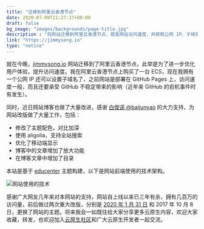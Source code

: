 ```yaml
---
title: "迁移到阿里云香港节点"
date: 2020-07-09T21:27:17+08:00
draft: false
bg_image: "images/backgrounds/page-title.jpg"
description : "将网站迁移到阿里云香港节点，提高网站访问速度，并获取公网 IP、子域名的便利。"
link: "https://jimmysong.io"
type: "notice"
---
```


就在今晚，[jimmysong.io](https://jimmysong.io) 网站迁移到了阿里云香港节点，此举是为了进一步优化用户体验，提升访问速度。我在阿里云香港节点上购买了一台 ECS，现在我拥有一个公网 IP 还可以设置子域名了，之前网站是部署在 GitHub Pages 上，访问速度一般，而且还要承受 GitHub 不稳定带来的影响（近年来 GitHub 的宕机事件时有发生）。

同时，近日网站博客也做了大量改进，感谢 [白俊遥 @baijunyao](https://github.com/baijunyao) 的大力支持，为网站改版做了大量工作，包括：

- 修改了主题配色，对比加深
- 使用 aligolia，支持全站搜索
- 优化了移动端显示
- 博客中的文章增加了放大功能
- 在博客文章中增加了目录

本站是基于 [educenter](https://github.com/themefisher/educenter-hugo) 主题构建，以下是网站前端使用的技术架构。

![网站使用的技术](https://res.cloudinary.com/jimmysong/image/upload/c_scale,w_674/v1594370153/images/007S8ZIlly1gglyo7jil7j30p20j0dhy.jpg)

感谢广大网友几年来对本网站的支持，网站自上线以来已三年有余，拥有几百万的访问量，前后做过两次重大改版，分别是 [2020 年 1 月 31 日](/notice/website-revision-notice/) 和 2017 年 10 月 8 日，更换了网站的主题。将来我会一如既往给大家分享更多云原生内容，欢迎大家收藏，转发，也欢迎加入[云原生社区](https://cloudnative.to)和广大云原生开发者一起交流。



